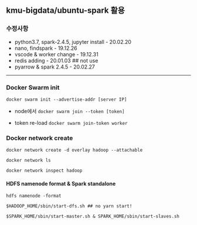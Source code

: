 ## kmu-bigdata/ubuntu-spark 활용

### 수정사항

* python3.7, spark-2.4.5, jupyter install - 20.02.20
* nano, findspark - 19.12.26
* vscode & worker change - 19.12.31
* redis adding - 20.01.03 ## not use
* pyarrow & spark 2.4.5 - 20.02.27

- - -

### Docker Swarm init
``docker swarm init --advertise-addr [server IP]``

 * node에서 ``docker swarm join --token [token]``
 
 * token re-load ``docker swarm join-token worker``
 
### Docker network create

``docker network create -d overlay hadoop --attachable``

``docker network ls``

``docker network inspect hadoop`` 


#### HDFS namenode format & Spark standalone 

``hdfs namenode -format``

``$HADOOP_HOME/sbin/start-dfs.sh ## no yarn start!``

``$SPARK_HOME/sbin/start-master.sh & SPARK_HOME/sbin/start-slaves.sh``
